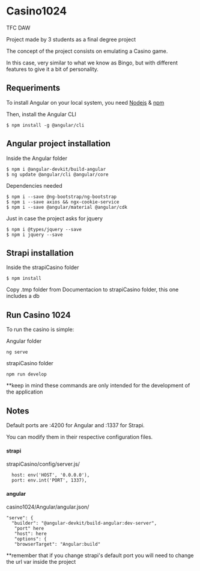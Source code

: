 # Casino1024

TFC DAW

Project made by 3 students as a final degree project 

The concept of the project consists on emulating a Casino game. 

In this case, very similar to what we know as Bingo, but with different features to give it a bit of personality. 

## Requeriments

To install Angular on your local system, you need [Nodejs](https://nodejs.org/en/about/releases/) & [npm](https://docs.npmjs.com/about-npm)

Then, install the Angular CLI

```
$ npm install -g @angular/cli
```

## Angular project installation 

Inside the Angular folder

```
$ npm i @angular-devkit/build-angular
$ ng update @angular/cli @angular/core 
```

Dependencies needed
```
$ npm i --save @ng-bootstrap/ng-bootstrap
$ npm i --save axios && ngx-cookie-service
$ npm i --save @angular/material @angular/cdk
```
Just in case the project asks for jquery
```
$ npm i @types/jquery --save
$ npm i jquery --save
```
## Strapi installation

Inside the strapiCasino folder

```
$ npm install
```
Copy .tmp folder from Documentacion to strapiCasino folder, this one includes a db 

## Run Casino 1024

To run the casino is simple:

Angular folder
```
ng serve 
```
strapiCasino folder
```
npm run develop
```
**keep in mind these commands are only intended for the development of the application 

## Notes

Default ports are :4200 for Angular and :1337 for Strapi.

You can modify them in their respective configuration files.

#### strapi

strapiCasino/config/server.js/
```
  host: env('HOST', '0.0.0.0'),
  port: env.int('PORT', 1337),
```

#### angular 

casino1024/Angular/angular.json/
```
"serve": {
  "builder": "@angular-devkit/build-angular:dev-server",
   "port" here
   "host": here
   "options": {
   "browserTarget": "Angular:build"
```

**remember that if you change strapi's default port you will need to change the url var inside the project
